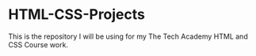 # HTML-CSS-Projects
This is the repository I will be using for my The Tech Academy HTML and CSS Course work.